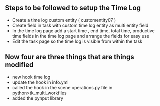 ## Steps to be followed to setup the Time Log 

- Create a time log custom entity ( customentity07 ) 
- Create field in task with custom time log entity as multi entity field 
- In the time log page add a start time , end time, total time, productive time fields in the time log page and arrange the fields for easy use 
- Edit the task page so the time log is visible from within the task 

## Now four are three things that are things modified 

- new hook time log 
- update the hook in info.yml 
- called the hook in the scene operations.py file in python>tk_multi_workfiles
- added the pynput library